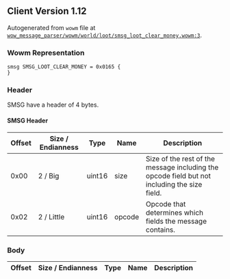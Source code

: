## Client Version 1.12

Autogenerated from `wowm` file at [`wow_message_parser/wowm/world/loot/smsg_loot_clear_money.wowm:3`](https://github.com/gtker/wow_messages/tree/main/wow_message_parser/wowm/world/loot/smsg_loot_clear_money.wowm#L3).

### Wowm Representation
```rust,ignore
smsg SMSG_LOOT_CLEAR_MONEY = 0x0165 {
}
```
### Header
SMSG have a header of 4 bytes.

#### SMSG Header
| Offset | Size / Endianness | Type   | Name   | Description |
| ------ | ----------------- | ------ | ------ | ----------- |
| 0x00   | 2 / Big           | uint16 | size   | Size of the rest of the message including the opcode field but not including the size field.|
| 0x02   | 2 / Little        | uint16 | opcode | Opcode that determines which fields the message contains.|
### Body
| Offset | Size / Endianness | Type | Name | Description |
| ------ | ----------------- | ---- | ---- | ----------- |
